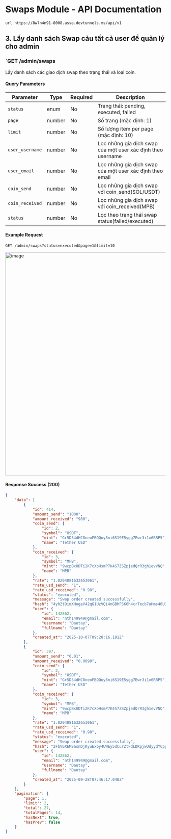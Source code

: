 # Swaps Module - API Documentation

```
url https://8w7n4n91-8008.asse.devtunnels.ms/api/v1
```

## 3. Lấy danh sách Swap cảu tất cả user để quản lý cho admin

### `GET /admin/swaps

Lấy danh sách các giao dịch swap theo trạng thái và loại coin.

#### Query Parameters
| Parameter | Type | Required | Description |
|-----------|------|----------|-------------|
| `status` | enum | No | Trạng thái: pending, executed, failed |
| `page` | number | No | Số trang (mặc định: 1) |
| `limit` | number | No | Số lượng item per page (mặc định: 10) |
| `user_username` | number | No | Lọc những gia dịch swap của một user xác định theo username |
| `user_email` | number | No | Lọc những gia dịch swap của một user xác định theo email |
| `coin_send` | number | No | Lọc những gia dịch swap với coin_send(SOL/USDT) |
| `coin_received` | number | No | Lọc những gia dịch swap với coin_received(MPB) |
| `status` | number | No | Lọc theo trạng thái swap status(failed/executed) |

#### Example Request
```
GET /admin/swaps?status=executed&page=1&limit=10
```
<img width="1899" height="700" alt="image" src="https://github.com/user-attachments/assets/89d781c8-0a5e-49ec-bd2f-90092fd23342" />

#### Response Success (200)
```json
{
    "data": [
        {
            "id": 414,
            "amount_send": "1000",
            "amount_received": "980",
            "coin_send": {
                "id": 2,
                "symbol": "USDT",
                "mint": "Gr5D54dHC8neoFBQQuy8ni6S19E5ygg7Ewr3i1x6RRP5",
                "name": "Tether USD"
            },
            "coin_received": {
                "id": 3,
                "symbol": "MPB",
                "mint": "9wcpBxUDTi2K7cXoHsmP7K4S7ZSZpjedQrR3gh1evVNQ",
                "name": "MPB"
            },
            "rate": "1.0204081632653061",
            "rate_usd_send": "1",
            "rate_usd_received": "0.98",
            "status": "executed",
            "message": "Swap order created successfully",
            "hash": "4yhZtDimXHogeV42qG1UzVQi4nGBhFSK6h4crTecb7uHms46U3dXDan7GitEnXp4KnkkmZZ9HsgxC7tmPNQGV1Ed",
            "user": {
                "id": 142862,
                "email": "nth149949@gmail.com",
                "username": "Dautay",
                "fullname": "Dautay"
            },
            "created_at": "2025-10-07T09:28:16.191Z"
        },
        {
            "id": 397,
            "amount_send": "0.01",
            "amount_received": "0.0098",
            "coin_send": {
                "id": 2,
                "symbol": "USDT",
                "mint": "Gr5D54dHC8neoFBQQuy8ni6S19E5ygg7Ewr3i1x6RRP5",
                "name": "Tether USD"
            },
            "coin_received": {
                "id": 3,
                "symbol": "MPB",
                "mint": "9wcpBxUDTi2K7cXoHsmP7K4S7ZSZpjedQrR3gh1evVNQ",
                "name": "MPB"
            },
            "rate": "1.0204081632653061",
            "rate_usd_send": "1",
            "rate_usd_received": "0.98",
            "status": "executed",
            "message": "Swap order created successfully",
            "hash": "2FbVGXEMSasnDjKyuExby4UWEy5dCurZtFdLDKpjwUdyydYCpgzjXyvq5JGnRYJshNeqSY8GEN2iwoJ1WdnKUawj",
            "user": {
                "id": 142862,
                "email": "nth149949@gmail.com",
                "username": "Dautay",
                "fullname": "Dautay"
            },
            "created_at": "2025-09-28T07:46:17.048Z"
        }
    ],
    "pagination": {
        "page": 1,
        "limit": 2,
        "total": 27,
        "totalPages": 14,
        "hasNext": true,
        "hasPrev": false
    }
}
```
